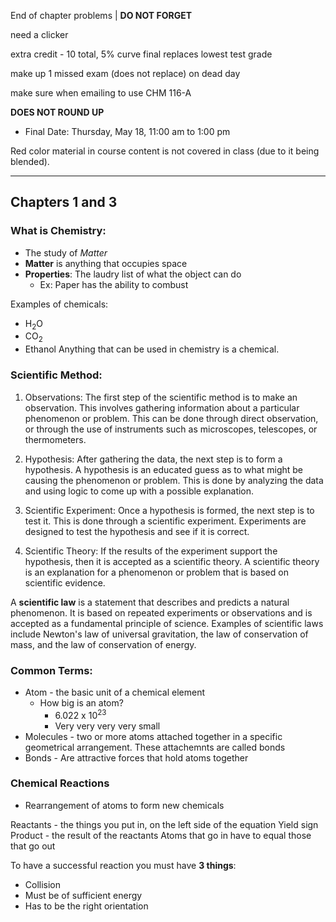 End of chapter problems | **DO NOT FORGET**

need a clicker

extra credit - 10 total, 5% curve
final replaces lowest test grade

make up 1 missed exam (does not replace) on dead day

make sure when emailing to use CHM 116-A

**DOES NOT ROUND UP**

- Final Date: Thursday, May 18, 11:00 am to 1:00 pm

Red color material in course content is not covered in class (due to it being blended). 

---

## Chapters 1 and 3

### What is Chemistry:
- The study of *Matter*
- **Matter** is anything that occupies space
- **Properties**: The laudry list of what the object can do
	- Ex: Paper has the ability to combust

Examples of chemicals:
- H<sub>2</sub>O
- CO<sub>2</sub>
- Ethanol
Anything that can be used in chemistry is a chemical.

### Scientific Method:
1. Observations: The first step of the scientific method is to make an observation. This involves gathering information about a particular phenomenon or problem. This can be done through direct observation, or through the use of instruments such as microscopes, telescopes, or thermometers.

2. Hypothesis: After gathering the data, the next step is to form a hypothesis. A hypothesis is an educated guess as to what might be causing the phenomenon or problem. This is done by analyzing the data and using logic to come up with a possible explanation.

3. Scientific Experiment: Once a hypothesis is formed, the next step is to test it. This is done through a scientific experiment. Experiments are designed to test the hypothesis and see if it is correct.

4. Scientific Theory: If the results of the experiment support the hypothesis, then it is accepted as a scientific theory. A scientific theory is an explanation for a phenomenon or problem that is based on scientific evidence.

A **scientific law** is a statement that describes and predicts a natural phenomenon. It is based on repeated experiments or observations and is accepted as a fundamental principle of science. Examples of scientific laws include Newton's law of universal gravitation, the law of conservation of mass, and the law of conservation of energy.

### Common Terms:
- Atom - the basic unit of a chemical element
	- How big is an atom?
		- 6.022 x 10<sup>23</sup>
		- Very very very very small
- Molecules - two or more atoms attached together in a specific geometrical arrangement. These attachemnts are called bonds
- Bonds - Are attractive forces that hold atoms together

### Chemical Reactions
- Rearrangement of atoms to form new chemicals

Reactants - the things you put in, on the left side of the equation
Yield sign
Product - the result of the reactants
Atoms that go in have to equal those that go out

To have a successful reaction you must have **3 things**:
- Collision
- Must be of sufficient energy
- Has to be the right orientation